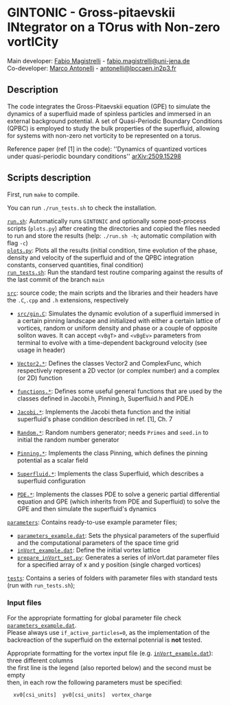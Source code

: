 # GINTONIC - Gross-pitaevskii INtegrator on a TOrus with Non-zero vortICity

Main developer: [Fabio Magistrelli](https://orcid.org/0009-0005-0976-7851) - fabio.magistrelli@uni-jena.de  
Co-developer: [Marco Antonelli](https://orcid.org/0000-0002-5470-4308) - antonelli@lpccaen.in2p3.fr

## Description

The code integrates the Gross-Pitaevskii equation (GPE) to simulate the dynamics of a superfluid made of spinless particles and immersed in an external background potential.
A set of Quasi-Periodic Boundary Conditions (QPBC) is employed to study the bulk properties of the superfluid, allowing for systems with non-zero net vorticity to be represented on a torus.

Reference paper (ref [1] in the code): ''Dynamics of quantized vortices under quasi-periodic boundary conditions'' [arXiv:2509.15298](https://arxiv.org/abs/2509.15298)



## Scripts description

First, run
`make`
to compile.

You can run `./run_tests.sh` to check the installation.



[`run.sh`](run.sh): Automatically runs `GINTONIC` and optionally some post-process scripts (`plots.py`) after creating the directories and copied the files needed to run and store the results (help: `./run.sh -h`; automatic compilation with flag `-c`)  
[`plots.py`](plots.py): Plots all the results (initial condition, time evolution of the phase, density and velocity of the superfluid and of the QPBC integration constants, conserved quantities, final condition)  
[`run_tests.sh`](run_tests.sh): Run the standard test routine comparing against the results of the last commit of the branch `main`  

[`src`](src): source code; the main scripts and the libraries and their headers have the `.C`,`.cpp` and `.h` extensions, respectively  

- [`src/gin.C`](gin.C): Simulates the dynamic evolution of a superfluid immersed in a certain pinning landscape and initialized with either a certain lattice of vortices, random or uniform density and phase or a couple of opposite soliton waves. It can accept `<vBgT>` and `<vBgEv>` parameters from terminal to evolve with a time-dependent background velocity (see usage in header)  

- [`Vector2.*`](src/Vector2.h): Defines the classes Vector2 and ComplexFunc, which respectively represent a 2D vector (or complex number) and a complex (or 2D) function  
- [`functions.*`](src/functions.h): Defines some useful general functions that are used by the classes defined in Jacobi.h, Pinning.h, Superfluid.h and PDE.h  
- [`Jacobi.*`](src/Jacobi.h): Implements the Jacobi theta function and the initial superfluid's phase condition described in ref. [1], Ch. 7  
- [`Random.*`](src/Random.h): Random numbers generator; needs `Primes` and `seed.in` to initial the random number generator  
- [`Pinning.*`](src/Pinning.h): Implements the class Pinning, which defines the pinning potential as a scalar field  
- [`Superfluid.*`](src/Superfluid.h): Implements the class Superfluid, which describes a superfluid configuration  
- [`PDE.*`](src/PDE.h): Implements the classes PDE to solve a generic partial differential equation and GPE (which inherits from PDE and Superfluid) to solve the GPE and then simulate the superfluid's dynamics

[`parameters`](parameters): Contains ready-to-use example parameter files;  

- [`parameters_example.dat`](parameters/parameters_example.dat): Sets the physical parameters of the superfluid and the computational parameters of the space time grid  
- [`inVort_example.dat`](parameters/inVort_example.dat): Define the initial vortex lattice  
- [`prepare_inVort_set.py`](parameters/prepare_inVort_set.py): Generates a series of inVort.dat parameter files for a specified array of x and y position (single charged vortices)  

[`tests`](tests): Contains a series of folders with parameter files with standard tests (run with `run_tests.sh`);  


### Input files

For the appropriate formatting for global parameter file check [`parameters_example.dat`](parameters/parameters_example.dat).  
Please always use `if_active_particles=0`, as the implementation of the backreaction of the superfluid on the external potenrial is **not** tested.

Appropriate formatting for the vortex input file (e.g. [`inVort_example.dat`](parameters/inVort_example.dat)):
 <br>
 three different columns <br>
 the first line is the legend (also reported below) and the second must be empty <br>
 then, in each row the following parameters must be specified: <br>
```
  xv0[csi_units]  yv0[csi_units]  vortex_charge
```

